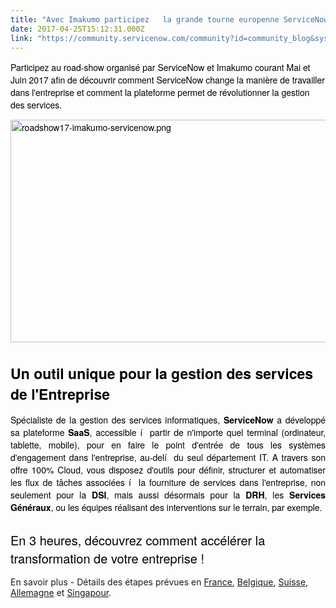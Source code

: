 ```yaml
---
title: "Avec Imakumo participez   la grande tourne europenne ServiceNow "
date: 2017-04-25T15:12:31.000Z
link: "https://community.servicenow.com/community?id=community_blog&sys_id=ab7da269dbd0dbc01dcaf3231f9619fe"
---
```

<p><span style="color: #000000; font-family: 'Helvetica Neue', Helvetica, Helvetica, Arial, sans-serif;">Participez au road-show organisé par ServiceNow et Imakumo courant Mai et Juin 2017 afin de découvrir comment ServiceNow change la manière de travailler dans l'entreprise et comment la plateforme permet de révolutionner la gestion des services.</span></p><p></p><p><span style="color: #000000; font-family: 'Helvetica Neue', Helvetica, Helvetica, Arial, sans-serif;"><img  alt="roadshow17-imakumo-servicenow.png" class="image-1 jive-image" src="5eb8d102dbd813043eb27a9e0f9619f1.iix" style="width: 620px; height: 356px;"/></span></p><h2 style="margin-bottom: 15px; font-family: HelveticaNeue-Light, 'Helvetica Neue Light', 'Helvetica Neue', Helvetica, Arial, 'Lucida Grande', sans-serif; color: #000000; font-weight: 200; font-size: 23px;"><strong style="font-family: 'Helvetica Neue', Helvetica, Helvetica, Arial, sans-serif;">Un outil unique pour la gestion des services de l'Entreprise</strong></h2><p align="justify" class="lead" style="margin-bottom: 10px; font-family: 'Helvetica Neue', Helvetica, Helvetica, Arial, sans-serif; color: #000000;">Spécialiste de la gestion des services informatiques, <strong>ServiceNow</strong> a développé sa plateforme <strong>SaaS</strong>, accessible í  partir de n'importe quel terminal (ordinateur, tablette, mobile), pour en faire le point d'entrée de tous les systèmes d'engagement dans l'entreprise, au-delí  du seul département IT. A travers son offre 100% Cloud, vous disposez d'outils pour définir, structurer et automatiser les flux de tâches associées í  la fourniture de services dans l'entreprise, non seulement pour la <strong>DSI</strong>, mais aussi désormais pour la <strong>DRH</strong>, les <strong>Services Généraux</strong>, ou les équipes réalisant des interventions sur le terrain, par exemple.</p><h3 class="lead" style="margin-bottom: 15px; font-family: HelveticaNeue-Light, 'Helvetica Neue Light', 'Helvetica Neue', Helvetica, Arial, 'Lucida Grande', sans-serif; color: #000000; font-weight: 500; font-size: 20px;">En 3 heures, découvrez comment accélérer la transformation de votre entreprise !</h3><p>En savoir plus - Détails des étapes prévues en <a title="w.imakumo.fr/roadshow-france-servicenow-2017/" href="http://www.imakumo.fr/roadshow-france-servicenow-2017/">France</a>, <a title="w.imakumo.fr/roadshow-belgique-suisse-servicenow-2017/" href="http://www.imakumo.fr/roadshow-belgique-suisse-servicenow-2017/">Belgique</a>, <a title="w.imakumo.fr/roadshow-belgique-suisse-servicenow-2017/" href="http://www.imakumo.fr/roadshow-belgique-suisse-servicenow-2017/">Suisse</a>, <a title=".imakumo.com/2017/03/30/roadshow-dach-servicenow-imakumo-2017/" href="http://de.imakumo.com/2017/03/30/roadshow-dach-servicenow-imakumo-2017/">Allemagne</a> et <a title="w.imakumo.com/roadshow-singapore-servicenow-imakumo-2017/" href="http://www.imakumo.com/roadshow-singapore-servicenow-imakumo-2017/">Singapour</a>.</p><p></p><p></p>